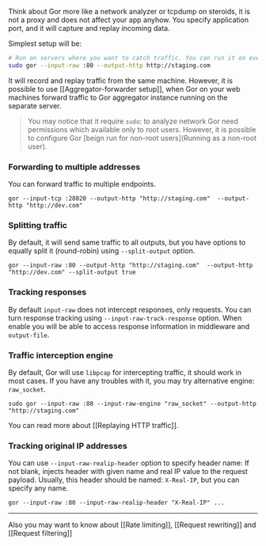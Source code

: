 Think about Gor more like a network analyzer or tcpdump on steroids, it is not a proxy and does not affect your app anyhow. You specify application port, and it will capture and replay incoming data.

Simplest setup will be:
```bash
# Run on servers where you want to catch traffic. You can run it on every `web` machine.
sudo gor --input-raw :80 --output-http http://staging.com
```
It will record and replay traffic from the same machine. However, it is possible to use [[Aggregator-forwarder setup]], when Gor on your web machines forward traffic to Gor aggregator instance running on the separate server.

> You may notice that it require `sudo`: to analyze network Gor need permissions which available only to root users. However, it is possible to configure Gor [beign run for non-root users](Running as a non-root user).


### Forwarding to multiple addresses

You can forward traffic to multiple endpoints.
```
gor --input-tcp :28020 --output-http "http://staging.com"  --output-http "http://dev.com"
```

### Splitting traffic
By default, it will send same traffic to all outputs, but you have options to equally split it (round-robin) using  `--split-output` option.

```
gor --input-raw :80 --output-http "http://staging.com"  --output-http "http://dev.com" --split-output true
```

### Tracking responses
By default `input-raw` does not intercept responses, only requests. You can turn response tracking using `--input-raw-track-response` option. When enable you will be able to access response information in middleware and `output-file`.


### Traffic interception engine
By default, Gor will use `libpcap` for intercepting traffic, it should work in most cases. If you have any troubles with it, you may try alternative engine: `raw_socket`.

```
sudo gor --input-raw :80 --input-raw-engine "raw_socket" --output-http "http://staging.com"
```

You can read more about [[Replaying HTTP traffic]].


### Tracking original IP addresses
You can use `--input-raw-realip-header` option to specify header name: If not blank, injects header with given name and real IP value to the request payload. Usually, this header should be named: `X-Real-IP`, but you can specify any name.

`gor --input-raw :80 --input-raw-realip-header "X-Real-IP" ...`


***

Also you may want to know about [[Rate limiting]], [[Request rewriting]] and [[Request filtering]]